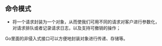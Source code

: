 ## 命令模式

- 将一个请求封装为一个对象，从而使我们可用不同的请求对客户进行参数化，对请求排队或者记录请求日志，以及支持可撤销的操作；

Go里面的非侵入式接口可以方便地封装对象进行传递、存储等。
